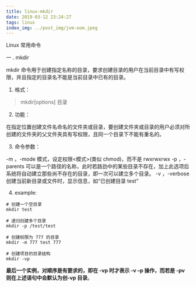 ```yaml
---
title: linux-mkdir
date: 2019-03-12 23:24:27
tags: linux
index_img: ../post_img/jvm-oom.jpeg
---
```


Linux 常用命令

一 . mkdir

 mkdir 命令用于创建指定名称的目录，要求创建目录的用户在当前目录中有写权限，并且指定的目录名不能是当前目录中已有的目录。

 1. 格式：

 > mkdir[options] 目录

 2. 功能：

在指定位置创建文件名命名的文件夹或目录，要创建文件夹或目录的用户必须对所创建的文件夹的父文件夹具有写权限，且同一个目录下不能有重名的。

 3. 命令参数：

 -m ，-mode 模式，设定权限<模式>(类似 chmod)，而不是 rwxrwxrwx
 -p ，-parents 可以是一个路径的名称，此时若路劲中的某些目录不存在，加上此选项后系统将自动建立那些尚不存在的目录，即一次可以建立多个目录。
 -v ，-verbose 创建当前新目录或文件时，显示信息，如“已创建目录 test”

 4. example:

``` shell
# 创建一个空目录
mkdir test

# 递归创建多个目录
mkdir -p /test/test

# 创建权限为 777 的目录
mkdir -m 777 test 777

# 创建项目的目录结构
mkdir -vp
```

**最后一个实例，对顺序是有要求的，即在 -vp 时才表示 -v –p 操作，而若是 -pv 则在上述语句中会默认为创-vp 目录**。
